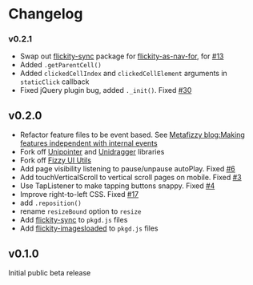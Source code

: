 # Changelog

### v0.2.1

+ Swap out [flickity-sync](https://github.com/metafizzy/flickity-sync) package for [flickity-as-nav-for](https://github.com/metafizzy/flickity-as-nav-for), for [#13](https://github.com/metafizzy/flickity/issues/13)
+ Added `.getParentCell()`
+ Added `clickedCellIndex` and `clickedCellElement` arguments in `staticClick` callback
+ Fixed jQuery plugin bug, added `._init()`. Fixed [#30](https://github.com/metafizzy/flickity/issues/30)

## v0.2.0

+ Refactor feature files to be event based. See [Metafizzy blog:Making features independent with internal events ](http://metafizzy.co/blog/making-features-independent-with-internal-events/)
+ Fork off [Unipointer](https://github.com/metafizzy/unipointer) and [Unidragger](https://github.com/metafizzy/unidragger) libraries
+ Fork off [Fizzy UI Utils](https://github.com/metafizzy/fizzy-ui-utils)
+ Add page visibility listening to pause/unpause autoPlay. Fixed [#6](https://github.com/metafizzy/flickity/issues/6)
+ Add touchVerticalScroll to vertical scroll pages on mobile. Fixed [#3](https://github.com/metafizzy/flickity/issues/3)
+ Use TapListener to make tapping buttons snappy. Fixed [#4](https://github.com/metafizzy/flickity/issues/4)
+ Improve right-to-left CSS. Fixed [#17](https://github.com/metafizzy/flickity/issues/17)
+ add `.reposition()`
+ rename `resizeBound` option to `resize`
+ Add [flickity-sync](https://github.com/metafizzy/flickity-sync) to `pkgd.js` files
+ Add [flickity-imagesloaded](https://github.com/metafizzy/flickity-imagesloaded) to `pkgd.js` files

## v0.1.0

Initial public beta release
